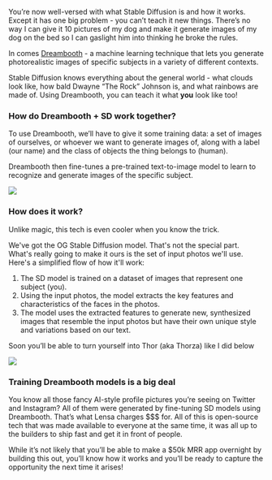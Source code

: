 You’re now well-versed with what Stable Diffusion is and how it works. Except it has one big problem - you can’t teach it new things. There’s no way I can give it 10 pictures of my dog and make it generate images of my dog on the bed so I can gaslight him into thinking he broke the rules.

In comes [Dreambooth](https://dreambooth.github.io/) - a machine learning technique that lets you generate photorealistic images of specific subjects in a variety of different contexts. 

Stable Diffusion knows everything about the general world - what clouds look like, how bald Dwayne “The Rock” Johnson is, and what rainbows are made of. Using Dreambooth, you can teach it what ********you******** look like too!

### How do Dreambooth + SD work together?

To use Dreambooth, we’ll have to give it some training data: a set of images of ourselves, or whoever we want to generate images of, along with a label (our name) and the class of objects the thing belongs to (human).

Dreambooth then fine-tunes a pre-trained text-to-image model to learn to recognize and generate images of the specific subject. 

![](https://hackmd.io/_uploads/r10nDpEqi.png)

### How does it work?

Unlike magic, this tech is even cooler when you know the trick. 

We've got the OG Stable Diffusion model. That's not the special part. What's really going to make it ours is the set of input photos we'll use. Here's a simplified flow of how it'll work:

1. The SD model is trained on a dataset of images that represent one subject (you).
2. Using the input photos, the model extracts the key features and characteristics of the faces in the photos.
3. The model uses the extracted features to generate new, synthesized images that resemble the input photos but have their own unique style and variations based on our text.

Soon you’ll be able to turn yourself into Thor (aka Thorza) like I did below

![](https://hackmd.io/_uploads/ryi6v6Ncj.png)

### Training Dreambooth models is a big deal

You know all those fancy AI-style profile pictures you’re seeing on Twitter and Instagram? All of them were generated by fine-tuning SD models using Dreambooth. That’s what Lensa charges $$$ for. All of this is open-source tech that was made available to everyone at the same time, it was all up to the builders to ship fast and get it in front of people. 

While it’s not likely that you’ll be able to make a $50k MRR app overnight by building this out, you’ll know how it works and you’ll be ready to capture the opportunity the next time it arises!